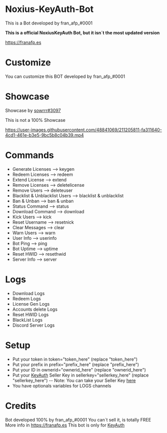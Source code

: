 
# Noxius-KeyAuth-Bot

This is a Bot developed by fran_afp_#0001

**This is a official NoxiusKeyAuth Bot, but it isn´t the most updated version**

https://franafp.es

 

# Customize

You can customize this BOT developed by fran_afp_#0001

# Showcase

Showcase by [sowrrr#3097](https://github.com/Sowrrr)

This is not a 100% Showcase


https://user-images.githubusercontent.com/48841069/211205811-fa311640-4cd1-461e-b3e5-9bc5b8c04b39.mp4


#  Commands

- Generate Licenses --> keygen
- Redeem Licenses --> redeem
- Extend License --> extend
- Remove Licenses --> deletelicense
- Remove Users --> deleteuser
- Blacklist & Unblacklist Users --> blacklist & unblacklist
- Ban & Unban --> ban & unban
- Status Command --> status
- Download Command --> download
- Kick Users --> kick 
- Reset Username --> resetnick
- Clear Messages --> clear
- Warn Users --> warn
- User Info --> userinfo
- Bot Ping --> ping
- Bot Uptime --> uptime
- Reset HWID --> resethwid
- Server Info --> server

# Logs

- Download Logs
- Redeem Logs
- License Gen Logs
- Accounts delete Logs
- Reset HWID Logs
- BlackList Logs
- Discord Server Logs


# Setup

- Put your token in token="token_here" (replace "token_here")
- Put your prefix in prefix="prefix_here" (replace "prefix_here")
- Put your ID in ownerid="ownerid_here" (replace "ownerid_here")
- Put your [KeyAuth](https://keyauth.cc) Seller Key in sellerkey="sellerkey_here" (replace "sellerkey_here") -- Note: You can take your Seller Key [here](https://keyauth.cc)
- You have optionals variables for LOGS channels

# Credits

Bot developed 100% by fran_afp_#0001
You can´t sell it, is totally FREE
More info in https://franafp.es
This bot is only for [KeyAuth](https://keyauth.cc)
